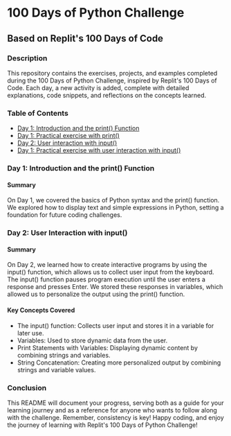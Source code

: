 # 100 Days of Python Challenge

## Based on Replit's 100 Days of Code

### Description

This repository contains the exercises, projects, and examples completed during the 100 Days of Python Challenge, inspired by Replit's 100 Days of Code. Each day, a new activity is added, complete with detailed explanations, code snippets, and reflections on the concepts learned.

### Table of Contents

- [Day 1: Introduction and the print() Function](1.day1.py)
- [Day 1: Practical exercise with print()](1.day1challenge.py)
- [Day 2: User interaction with input()](2.day2.py)
- [Day 1: Practical exercise with user interaction with input()](2.day2challenge.py)

### Day 1: Introduction and the print() Function

#### Summary
On Day 1, we covered the basics of Python syntax and the print() function. We explored how to display text and simple expressions in Python, setting a foundation for future coding challenges.

### Day 2: User Interaction with input()

#### Summary
On Day 2, we learned how to create interactive programs by using the input() function, which allows us to collect user input from the keyboard. The input() function pauses program execution until the user enters a response and presses Enter. We stored these responses in variables, which allowed us to personalize the output using the print() function.

#### Key Concepts Covered
- The input() function: Collects user input and stores it in a variable for later use.
- Variables: Used to store dynamic data from the user.
- Print Statements with Variables: Displaying dynamic content by combining strings and variables.
- String Concatenation: Creating more personalized output by combining strings and variable values.

### Conclusion

This README will document your progress, serving both as a guide for your learning journey and as a reference for anyone who wants to follow along with the challenge. Remember, consistency is key! Happy coding, and enjoy the journey of learning with Replit's 100 Days of Python Challenge!
